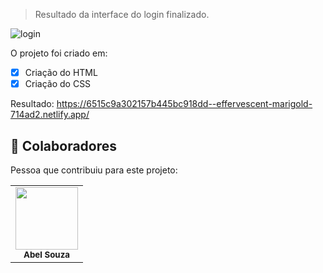 > Resultado da interface do login finalizado.

<img src="./assets/login.png" alt="login">

O projeto foi criado em:

- [x] Criação do HTML
- [x] Criação do CSS

Resultado: https://6515c9a302157b445bc918dd--effervescent-marigold-714ad2.netlify.app/


## 🤝 Colaboradores

Pessoa que contribuiu para este projeto:

<table>
  <tr>
    <td align="center">
        <img src="./assets/eu.jpg" width="100px;" alt=""/><br>
        <sub>
          <b>Abel Souza</b>
        </sub>
      </a>
    </td>
   </tr>
</table>
